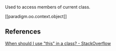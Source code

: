 

Used to access members of current class.

[[paradigm.oo.context.object]]


## References

[When should I use "this" in a class? - StackOverflow](https://stackoverflow.com/questions/2411270/when-should-i-use-this-in-a-class)